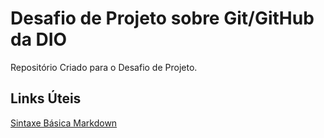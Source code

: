 # Desafio de Projeto sobre Git/GitHub da DIO
Repositório Criado para o Desafio de Projeto.

## Links Úteis
[Sintaxe Básica Markdown](https://www.markdownguide.org/basic-syntax/)
